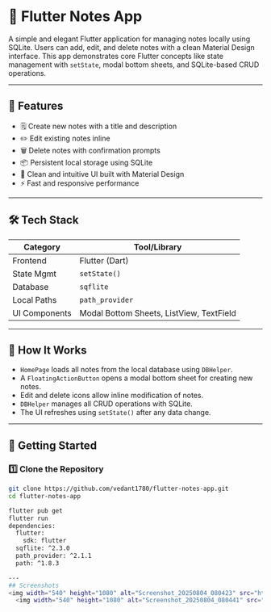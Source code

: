 # 📝 Flutter Notes App

A simple and elegant Flutter application for managing notes locally using SQLite. Users can add, edit, and delete notes with a clean Material Design interface. This app demonstrates core Flutter concepts like state management with `setState`, modal bottom sheets, and SQLite-based CRUD operations.

---

## 📱 Features

- 🗒️ Create new notes with a title and description  
- ✏️ Edit existing notes inline  
- 🗑️ Delete notes with confirmation prompts  
- 📦 Persistent local storage using SQLite  
- 🎨 Clean and intuitive UI built with Material Design  
- ⚡ Fast and responsive performance  

---

## 🛠️ Tech Stack

| Category       | Tool/Library               |
|----------------|----------------------------|
| Frontend       | Flutter (Dart)             |
| State Mgmt     | `setState()`               |
| Database       | `sqflite`                  |
| Local Paths    | `path_provider`            |
| UI Components  | Modal Bottom Sheets, ListView, TextField |

---

## 🧪 How It Works

- `HomePage` loads all notes from the local database using `DBHelper`.
- A `FloatingActionButton` opens a modal bottom sheet for creating new notes.
- Edit and delete icons allow inline modification of notes.
- `DBHelper` manages all CRUD operations with SQLite.
- The UI refreshes using `setState()` after any data change.

---

## 🚀 Getting Started

### 1️⃣ Clone the Repository

```bash
git clone https://github.com/vedant1780/flutter-notes-app.git
cd flutter-notes-app

flutter pub get
flutter run
dependencies:
  flutter:
    sdk: flutter
  sqflite: ^2.3.0
  path_provider: ^2.1.1
  path: ^1.8.3

---
## Screenshots
<img width="540" height="1080" alt="Screenshot_20250804_080423" src="https://github.com/user-attachments/assets/4109661d-825f-4a12-87c2-1a2749549718" />
  <img width="540" height="1080" alt="Screenshot_20250804_080441" src="https://github.com/user-attachments/assets/82297922-4806-4136-9869-f278ed3a95b3" />

  
